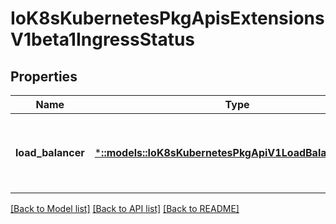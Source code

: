 # IoK8sKubernetesPkgApisExtensionsV1beta1IngressStatus

## Properties
Name | Type | Description | Notes
------------ | ------------- | ------------- | -------------
**load_balancer** | [***::models::IoK8sKubernetesPkgApiV1LoadBalancerStatus**](io.k8s.kubernetes.pkg.api.v1.LoadBalancerStatus.md) | LoadBalancer contains the current status of the load-balancer. | [optional] [default to null]

[[Back to Model list]](../README.md#documentation-for-models) [[Back to API list]](../README.md#documentation-for-api-endpoints) [[Back to README]](../README.md)


